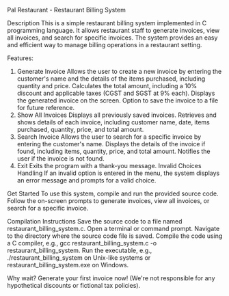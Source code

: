 Pal Restaurant - Restaurant Billing System

Description
This is a simple restaurant billing system implemented in C programming language. It allows restaurant staff to generate invoices, view all invoices, and search for specific invoices. The system provides an easy and efficient way to manage billing operations in a restaurant setting.

Features:
1. Generate Invoice
Allows the user to create a new invoice by entering the customer's name and the details of the items purchased, including quantity and price.
Calculates the total amount, including a 10% discount and applicable taxes (CGST and SGST at 9% each).
Displays the generated invoice on the screen.
Option to save the invoice to a file for future reference.
2. Show All Invoices
Displays all previously saved invoices.
Retrieves and shows details of each invoice, including customer name, date, items purchased, quantity, price, and total amount.
3. Search Invoice
Allows the user to search for a specific invoice by entering the customer's name.
Displays the details of the invoice if found, including items, quantity, price, and total amount.
Notifies the user if the invoice is not found.
4. Exit
Exits the program with a thank-you message.
Invalid Choices Handling
If an invalid option is entered in the menu, the system displays an error message and prompts for a valid choice.

Get Started
To use this system, compile and run the provided source code. Follow the on-screen prompts to generate invoices, view all invoices, or search for a specific invoice.

Compilation Instructions
Save the source code to a file named restaurant_billing_system.c.
Open a terminal or command prompt.
Navigate to the directory where the source code file is saved.
Compile the code using a C compiler, e.g., gcc restaurant_billing_system.c -o restaurant_billing_system.
Run the executable, e.g., ./restaurant_billing_system on Unix-like systems or restaurant_billing_system.exe on Windows.

Why wait? Generate your first invoice now!
(We're not responsible for any hypothetical discounts or fictional tax policies).

